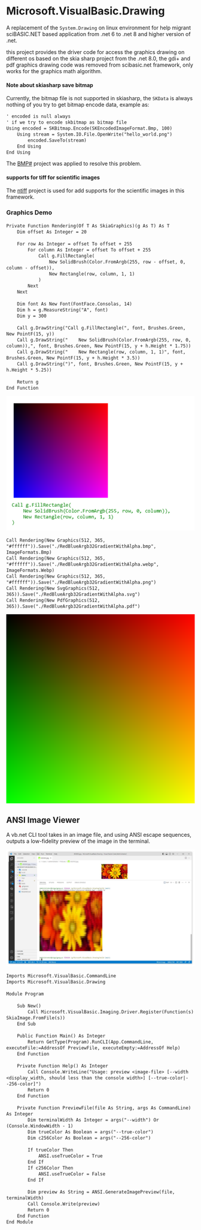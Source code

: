 # Microsoft.VisualBasic.Drawing

A replacement of the ``System.Drawing`` on linux environment for help migrant sciBASIC.NET based application from .net 6 to .net 8 and higher version of .net.

this project provides the driver code for access the graphics drawing on different os based on the skia sharp project
from the .net 8.0, the gdi+ and pdf graphics drawing code was removed from scibasic.net framework, only works for the graphics math algorithm.

#### Note about skiasharp save bitmap

Currently, the bitmap file is not supported in skiasharp, the ``SKData`` is always nothing of you try to get bitmap encode data, example as:

```vbnet
' encoded is null always
' if we try to encode skbitmap as bitmap file
Using encoded = SKBitmap.Encode(SKEncodedImageFormat.Bmp, 100)
    Using stream = System.IO.File.OpenWrite("hello_world.png")
        encoded.SaveTo(stream)
    End Using
End Using
```

The [BMP#](https://github.com/dsoronda/bmp-sharp) project was applied to resolve this problem.

#### supports for tiff for scientific images

The [ntiff](https://github.com/digimarc-corp/ntiff) project is used for add supports for the scientific images in this framework.

### Graphics Demo

```vbnet
Private Function Rendering(Of T As SkiaGraphics)(g As T) As T
    Dim offset As Integer = 20

    For row As Integer = offset To offset + 255
        For column As Integer = offset To offset + 255
            Call g.FillRectangle(
                New SolidBrush(Color.FromArgb(255, row - offset, 0, column - offset)),
                New Rectangle(row, column, 1, 1)
            )
        Next
    Next

    Dim font As New Font(FontFace.Consolas, 14)
    Dim h = g.MeasureString("A", font)
    Dim y = 300

    Call g.DrawString("Call g.FillRectangle(", font, Brushes.Green, New PointF(15, y))
    Call g.DrawString("    New SolidBrush(Color.FromArgb(255, row, 0, column)),", font, Brushes.Green, New PointF(15, y + h.Height * 1.75))
    Call g.DrawString("    New Rectangle(row, column, 1, 1)", font, Brushes.Green, New PointF(15, y + h.Height * 3.5))
    Call g.DrawString(")", font, Brushes.Green, New PointF(15, y + h.Height * 5.25))

    Return g
End Function
```

![](./demo/RedBlueArgb32GradientWithAlpha.png)

```vbnet
Call Rendering(New Graphics(512, 365, "#ffffff")).Save("./RedBlueArgb32GradientWithAlpha.bmp", ImageFormats.Bmp)
Call Rendering(New Graphics(512, 365, "#ffffff")).Save("./RedBlueArgb32GradientWithAlpha.webp", ImageFormats.Webp)
Call Rendering(New Graphics(512, 365, "#ffffff")).Save("./RedBlueArgb32GradientWithAlpha.png")
Call Rendering(New SvgGraphics(512, 365)).Save("./RedBlueArgb32GradientWithAlpha.svg")
Call Rendering(New PdfGraphics(512, 365)).Save("./RedBlueArgb32GradientWithAlpha.pdf")
```

![](./demo/RedGreen24BitGradient.svg)

## ANSI Image Viewer 

A vb.net CLI tool takes in an image file, and using ANSI escape sequences, outputs a low-fidelity preview of the image in the terminal.

![](demo/flower-true-color.JPG)

```vbnet
Imports Microsoft.VisualBasic.CommandLine
Imports Microsoft.VisualBasic.Drawing

Module Program

    Sub New()
        Call Microsoft.VisualBasic.Imaging.Driver.Register(Function(s) SkiaImage.FromFile(s))
    End Sub

    Public Function Main() As Integer
        Return GetType(Program).RunCLI(App.CommandLine, executeFile:=AddressOf PreviewFile, executeEmpty:=AddressOf Help)
    End Function

    Private Function Help() As Integer
        Call Console.WriteLine("Usage: preview <image-file> [--width <display_width, should less than the console width>] [--true-color|--256-color]")
        Return 0
    End Function

    Private Function PreviewFile(file As String, args As CommandLine) As Integer
        Dim terminalWidth As Integer = args("--width") Or (Console.WindowWidth - 1)
        Dim trueColor As Boolean = args("--true-color")
        Dim c256Color As Boolean = args("--256-color")

        If trueColor Then
            ANSI.useTrueColor = True
        End If
        If c256Color Then
            ANSI.useTrueColor = False
        End If

        Dim preview As String = ANSI.GenerateImagePreview(file, terminalWidth)
        Call Console.Write(preview)
        Return 0
    End Function
End Module

```
